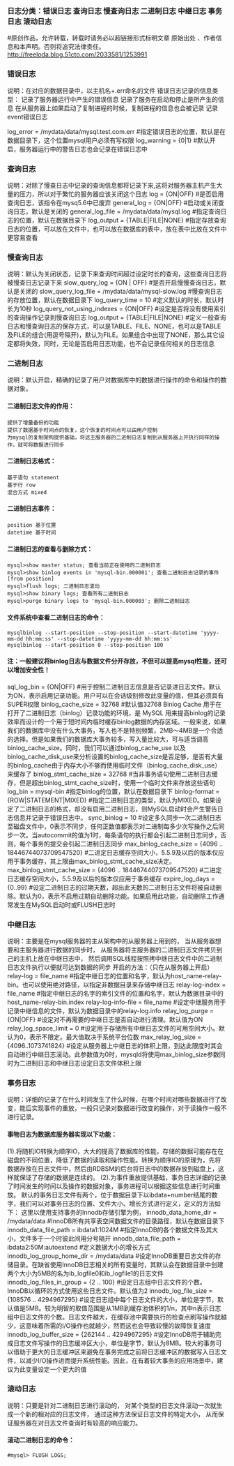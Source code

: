 ### 日志分类：错误日志 查询日志 慢查询日志 二进制日志 中继日志 事务日志 滚动日志
#原创作品，允许转载，转载时请务必以超链接形式标明文章 原始出处 、作者信息和本声明。否则将追究法律责任。http://freeloda.blog.51cto.com/2033581/1253991

### 错误日志
说明：在对应的数据目录中，以主机名+.err命名的文件
错误日志记录的信息类型：
	记录了服务器运行中产生的错误信息
	记录了服务在启动和停止是所产生的信息
	在从服务器上如果启动了复制进程的时候，复制进程的信息也会被记录
	记录event错误日志

log_error = /mydata/data/mysql.test.com.err #指定错误日志的位置，默认是在数据目录下，这个位置mysql用户必须有写权限
log_warning = {0|1} 						#默认开启，服务器运行中的警告日志也会记录在错误日志中

### 查询日志
说明：对除了慢查日志中记录的查询信息都将记录下来,这将对服务器主机产生大量的压力，所以对于繁忙的服务器应该关闭这个日志
log = {ON|OFF} 								#是否启用查询日志，该指令在mysq5.6中已废弃
general_log = {ON|OFF} 						#启动或关闭查询日志，默认是关闭的
general_log_file = /mydata/data/mysql.log 	#指定查询日志的位置，默认在数据目录下
log_output = {TABLE|FILE|NONE} 				#指定存放查询日志的位置，可以放在文件中，也可以放在数据库的表中，放在表中比放在文件中更容易查看

### 慢查询日志
说明：默认为关闭状态，记录下来查询时间超过设定时长的查询，这些查询日志将被慢查日志记录下来
slow_query_log  = {ON | OFF} 						#是否开启慢慢查询日志，默认是关闭的
slow_query_log_file = /mydata/data/mysql-slow.log 	#慢查询日志的存放位置，默认在数据目录下
log_query_time = 10 								#定义默认的时长，默认时长为10秒
log_query_not_using_indexes = {ON|OFF} 				#设定是否将没有使用索引的查询操作记录到慢查询日志
log_output = {TABLE|FILE|NONE} 						#定义一般查询日志和慢查询日志的保存方式，可以是TABLE、FILE、NONE，也可以是TABLE及FILE的组合(用逗号隔开)，默认为FILE。如果组合中出现了NONE，那么其它设定都将失效，同时，无论是否启用日志功能，也不会记录任何相关的日志信息

### 二进制日志
说明：默认开启，精确的记录了用户对数据库中的数据进行操作的命令和操作的数据对象。
#### 二进制日志文件的作用：
	提供了增量备份的功能
	提供了数据基于时间点的恢复，这个恢复的时间点可以由用户控制
	为mysql的复制架构提供基础，将这主服务器的二进制日志复制到从服务器上并执行同样的操作，就可将数据进行同步
#### 二进制日志格式：
	基于语句 statement
	基于行 row
	混合方式 mixed
#### 二进制日志事件：
	position 基于位置
	datetime 基于时间
#### 二进制日志的查看与删除方式：
	mysql>show master status; 查看当前正在使用的二进制日志
	mysql>show binlog events in 'mysql-bin.000001'; 查看二进制日志记录的事件[from position]
	mysql>flush logs; 二进制日志滚动
	mysql>show binary logs; 查看所有二进制日志
	mysql>purge binary logs to 'mysql-bin.000003'; 删除二进制日志
#### 文件系统中查看二进制日志的命令：
    mysqlbinlog --start-position --stop-position --start-datetime 'yyyy-mm-dd hh:mm:ss' --stop-datetime 'yyyy-mm-dd hh:mm:ss'
    mysqlbinlog --start-position 0 --stop-position 100
#### 注：一般建议将binlog日志与数据文件分开存放，不但可以提高mysql性能，还可以增加安全性！
sql_log_bin = {ON|OFF}                  #用于控制二进制日志信息是否记录进日志文件。默认为ON，表示启用记录功能。用户可以在会话级别修改此变量的值，但其必须具有SUPER权限
binlog_cache_size = 32768               #默认值32768 Binlog Cache 用于在打开了二进制日志（binlog）记录功能的环境，是 MySQL 用来提高binlog的记录效率而设计的一个用于短时间内临时缓存binlog数据的内存区域。一般来说，如果我们的数据库中没有什么大事务，写入也不是特别频繁，2MB～4MB是一个合适的选择。但是如果我们的数据库大事务较多，写入量比较大，可与适当调高binlog_cache_size。同时，我们可以通过binlog_cache_use 以及 binlog_cache_disk_use来分析设置的binlog_cache_size是否足够，是否有大量的binlog_cache由于内存大小不够而使用临时文件（binlog_cache_disk_use）来缓存了
binlog_stmt_cache_size = 32768          #当非事务语句使用二进制日志缓存，但是超出binlog_stmt_cache_size时，使用一个临时文件来存放这些语句
log_bin = mysql-bin                     #指定binlog的位置，默认在数据目录下
binlog-format = {ROW|STATEMENT|MIXED}   #指定二进制日志的类型，默认为MIXED。如果设定了二进制日志的格式，却没有启用二进制日志，则MySQL启动时会产生警告日志信息并记录于错误日志中。
sync_binlog = 10                        #设定多久同步一次二进制日志至磁盘文件中，0表示不同步，任何正数值都表示对二进制每多少次写操作之后同步一次。当autocommit的值为1时，每条语句的执行都会引起二进制日志同步，否则，每个事务的提交会引起二进制日志同步
max_binlog_cache_size = {4096 .. 18446744073709547520}      #二进定日志缓存空间大小，5.5.9及以后的版本仅应用于事务缓存，其上限由max_binlog_stmt_cache_size决定。
max_binlog_stmt_cache_size = {4096 .. 18446744073709547520} #二进定日志缓存空间大小，5.5.9及以后的版本仅应用于事务缓存
expire_log_days = {0..99}               #设定二进制日志的过期天数，超出此天数的二进制日志文件将被自动删除。默认为0，表示不启用过期自动删除功能。如果启用此功能，自动删除工作通常发生在MySQL启动时或FLUSH日志时

### 中继日志
说明：主要是在mysql服务器的主从架构中的从服务器上用到的，
当从服务器想要和主服务器进行数据的同步时，
从服务器将主服务器的二进制日志文件拷贝到己的主机上放在中继日志中，
然后调用SQL线程按照拷中继日志文件中的二进制日志文件执行以便就可达到数据的同步
开启的方法：（只在从服务器上开启）
relay-log = file_name #指定中继日志的位置和名字，默认为host_name-relay-bin。也可以使用绝对路径，以指定非数据目录来存储中继日志
relay-log-index = file_name #指定中继日志的名字的索引文件的位置和名字，默认为数据目录中的host_name-relay-bin.index
relay-log-info-file = file_name #设定中继服务用于记录中继信息的文件，默认为数据目录中的relay-log.info
relay_log_purge = {ON|OFF} #设定对不再需要的中继日志是否自动进行清理。默认值为ON
relay_log_space_limit = 0 #设定用于存储所有中继日志文件的可用空间大小。默认为0，表示不限定。最大值取决于系统平台位数
max_relay_log_size = {4096..1073741824} #设定从服务器上中继日志的体积上限，到达此限度时其会自动进行中继日志滚动。此参数值为0时，mysqld将使用max_binlog_size参数同时为二进制日志和中继日志设定日志文件体积上限

### 事务日志
说明：详细的记录了在什么时间发生了什么时候，在哪个时间对哪些数据进行了改变，能后实现事件的重放，一般只记录对数据进行改变的操作，对于读操作一般不进行记录。
#### 事物日志为数据库服务器实现以下功能：
(1).将随机IO转换为顺序IO，大大的提高了数据库的性能，存储的数据可能存在在磁盘的不同位置，降低了数据的读取和操作性能。转换为顺序IO的原理为，先将数据存放在日志文件中，然后由RDBSM的后台将日志中的数据存放到磁盘上，这样就保证了存储的数据是连续的。
(2).为事件重放提供基础，事务日志详细的记录了时间发生的时间以及操作的数据对象，事务进程可以根据这些信息进行时间重放。
默认的事务日志文件有两个，位于数据目录下以ibdata+number结尾的数字，我们可以对事务日志的位置、文件大小、增长方式进行定义，定义的方法如下：
这里以使用支持事务的Innodb存储引擎为例，
innodb_data_home_dir = /mydata/data  #InnoDB所有共享表空间数据文件的目录路径，默认在数据目录下
innodb_data_file_path = ibdata1:1024M  #指定InnoDB的各个数据文件及其大小，文件多于一个时彼此间用分号隔开
innodb_data_file_path = ibdata2:50M:autoextend  #定义数据大小的增长方式
innodb_log_group_home_dir = /mydata/data #设定InnoDB重要日志文件的存储目录。在缺省使用InnoDB日志相关的所有变量时，其默认会在数据目录中创建两个大小为5MB的名为ib_logfile0和ib_logfile1的日志文件
innodb_log_files_in_group = {2 .. 100} #设定日志组中日志文件的个数。InnoDB以循环的方式使用这些日志文件。默认值为2
innodb_log_file_size = {108576 .. 4294967295} #设定日志组中每个日志文件的大小，单位是字节，默认值是5MB。较为明智的取值范围是从1MB到缓存池体积的1/n，其中n表示日志组中日志文件的个数。日志文件越大，在缓存池中需要执行的检查点刷写操作就越少，这意味着所需的I/O操作也就越少，然而这也会导致较慢的故障恢复速度
innodb_log_buffer_size = {262144 .. 4294967295} #设定InnoDB用于辅助完成日志文件写操作的日志缓冲区大小，单位是字节，默认为8MB。较大的事务可以借助于更大的日志缓冲区来避免在事务完成之前将日志缓冲区的数据写入日志文件，以减少I/O操作进而提升系统性能。因此，在有着较大事务的应用场景中，建议为此变量设定一个更大的值

### 滚动日志
说明：只要是针对二进制日志进行滚动的，
对某个类型的日志文件滚动一次就生成一个新的相对应的日志文件，
通过这种方法保证日志文件的特定大小，
从而保证服务器在对日志文件查询时有较高的响应能力。
#### 滚动二进制日志的命令：
    #mysql> FLUSH LOGS;

